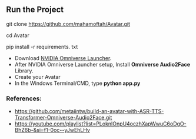 ## **Run the Project**

git clone https://github.com/mahamoftah/Avatar.git

cd Avatar
  
pip install -r requirements. txt

- Download [NVIDIA Omniverse Launcher](https://www.nvidia.com/en-us/omniverse/download/).
- After NVIDIA Omniverse Launcher setup, Install **Omniverse Audio2Face** Library.
- Create your Avatar
- In the Windows Terminal/CMD, type **python app.py**
     

### **References:**
- https://github.com/metaiintw/build-an-avatar-with-ASR-TTS-Transformer-Omniverse-Audio2Face.git
- https://youtube.com/playlist?list=PLoknIOnpU4oczhXapWwuC6oDgO-BhZ6b-&si=f1-0oc--yJwEhLHv
